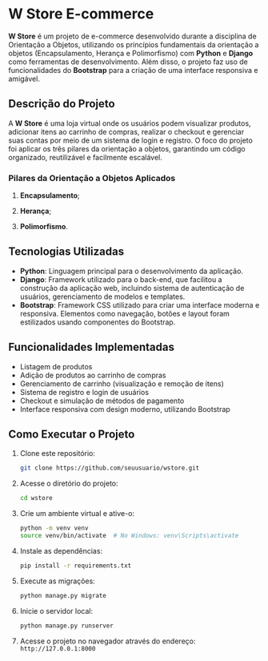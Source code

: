 
# W Store  E-commerce

**W Store** é um projeto de e-commerce desenvolvido durante a disciplina de Orientação a Objetos, utilizando os princípios fundamentais da orientação a objetos (Encapsulamento, Herança e Polimorfismo) com **Python** e **Django** como ferramentas de desenvolvimento. Além disso, o projeto faz uso de funcionalidades do **Bootstrap** para a criação de uma interface responsiva e amigável.

## Descrição do Projeto

A **W Store** é uma loja virtual onde os usuários podem visualizar produtos, adicionar itens ao carrinho de compras, realizar o checkout e gerenciar suas contas por meio de um sistema de login e registro. O foco do projeto foi aplicar os três pilares da orientação a objetos, garantindo um código organizado, reutilizável e facilmente escalável.

### Pilares da Orientação a Objetos Aplicados

1. **Encapsulamento**;

2. **Herança**;
   
3. **Polimorfismo**.

## Tecnologias Utilizadas

- **Python**: Linguagem principal para o desenvolvimento da aplicação.
- **Django**: Framework utilizado para o back-end, que facilitou a construção da aplicação web, incluindo sistema de autenticação de usuários, gerenciamento de modelos e templates.
- **Bootstrap**: Framework CSS utilizado para criar uma interface moderna e responsiva. Elementos como navegação, botões e layout foram estilizados usando componentes do Bootstrap.

## Funcionalidades Implementadas

- Listagem de produtos
- Adição de produtos ao carrinho de compras
- Gerenciamento de carrinho (visualização e remoção de itens)
- Sistema de registro e login de usuários
- Checkout e simulação de métodos de pagamento
- Interface responsiva com design moderno, utilizando Bootstrap

## Como Executar o Projeto

1. Clone este repositório:
   ```bash
   git clone https://github.com/seuusuario/wstore.git
   ```

2. Acesse o diretório do projeto:
   ```bash
   cd wstore
   ```

3. Crie um ambiente virtual e ative-o:
   ```bash
   python -m venv venv
   source venv/bin/activate  # No Windows: venv\Scripts\activate
   ```

4. Instale as dependências:
   ```bash
   pip install -r requirements.txt
   ```

5. Execute as migrações:
   ```bash
   python manage.py migrate
   ```

6. Inicie o servidor local:
   ```bash
   python manage.py runserver
   ```

7. Acesse o projeto no navegador através do endereço: `http://127.0.0.1:8000`




